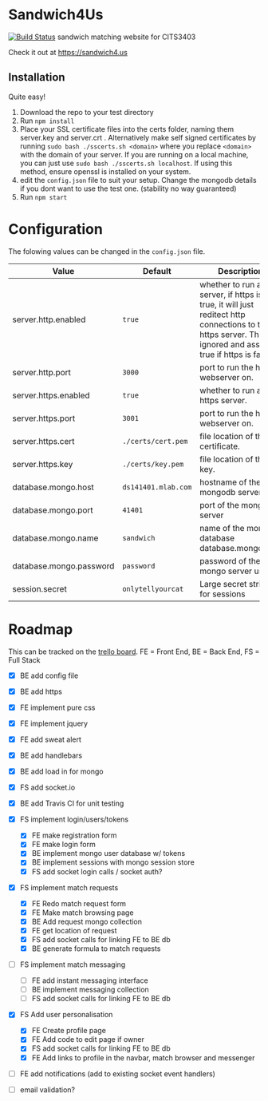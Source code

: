 # Sandwich4Us
[![Build Status](https://travis-ci.org/mrfrase3/Sandwich4Us.svg?branch=master)](https://travis-ci.org/mrfrase3/Sandwich4Us)
sandwich matching website for CITS3403

Check it out at https://sandwich4.us

## Installation ##
Quite easy!

 1. Download the repo to your test directory
 2. Run `npm install`
 3. Place your SSL certificate files into the certs folder, naming them server.key and server.crt . Alternatively make self signed certificates by running `sudo bash ./sscerts.sh <domain>` where you replace `<domain>` with the domain of your server. If you are running on a local machine, you can just use `sudo bash ./sscerts.sh localhost`. If using this method, ensure openssl is installed on your system.
 4. edit the `config.json` file to suit your setup. Change the mongodb details if you dont want to use the test one. (stability no way guaranteed)
 5. Run `npm start`

# Configuration

The folowing values can be changed in the `config.json` file.


Value|Default|Description
-----|-------|-----------
server.http.enabled     |`true`| whether to run a http server, if https is also true, it will just reditect http connections to the https server. This is ignored and assumed true if https is false.
server.http.port        |`3000`| port to run the http webserver on.
server.https.enabled    |`true`| whether to run a https server.
server.https.port       |`3001`| port to run the https webserver on.
server.https.cert       | `./certs/cert.pem`| file location of the ssl certificate.
server.https.key        | `./certs/key.pem`| file location of the ssl key.
database.mongo.host     |`ds141401.mlab.com`| hostname of the mongodb server
database.mongo.port     |`41401`| port of the mongo server
database.mongo.name     |`sandwich`| name of the mongo database database.mongo.user     |`public`| username of the mongo server user
database.mongo.password |`password`| password of the mongo server user
session.secret          |`onlytellyourcat`| Large secret string for sessions

# Roadmap
This can be tracked on the [trello board](https://trello.com/b/lY581frK).
FE = Front End, BE = Back End, FS = Full Stack

 - [x] BE add config file
 - [x] BE add https
 - [x] FE implement pure css
 - [x] FE implement jquery
 - [x] FE add sweat alert
 - [x] BE add handlebars
 - [x] BE add load in for mongo
 - [x] FS add socket.io
 - [x] BE add Travis CI for unit testing

 - [x] FS implement login/users/tokens
   - [x] FE make registration form
   - [x] FE make login form
   - [x] BE implement mongo user database w/ tokens
   - [x] BE implement sessions with mongo session store
   - [x] FS add socket login calls / socket auth?

 - [x] FS implement match requests
   - [x] FE Redo match request form
   - [x] FE Make match browsing page
   - [x] BE Add request mongo collection
   - [x] FE get location of request
   - [x] FS add socket calls for linking FE to BE db
   - [x] BE generate formula to match requests

 - [ ] FS implement match messaging
   - [ ] FE add instant messaging interface
   - [ ] BE implement messaging collection
   - [ ] FS add socket calls for linking FE to BE db

 - [x] FS Add user personalisation
   - [x] FE Create profile page
   - [x] FE Add code to edit page if owner
   - [x] FS add socket calls for linking FE to BE db
   - [x] FE Add links to profile in the navbar, match browser and messenger

 - [ ] FE add notifications (add to existing socket event handlers)
 - [ ] email validation?